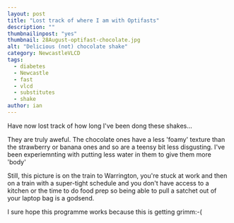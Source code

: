 ```yaml
---
layout: post
title: "Lost track of where I am with Optifasts"
description: ""
thumbnailinpost: "yes"
thumbnail: 28August-optifast-chocolate.jpg
alt: "Delicious (not) chocolate shake"
category: NewcastleVLCD
tags:
  - diabetes
  - Newcastle
  - fast
  - vlcd
  - substitutes
  - shake
author: ian
---
```


Have now lost track of how long I've been dong these shakes...

They are truly aweful. The chocolate ones have a less 'foamy' texture than the strawberry or banana ones and so are a teensy bit less disgusting. I've been experiemnting with putting less water in them to give them more 'body'

Still, this picture is on the train to Warrington, you're stuck at work and then on a train with a super-tight schedule and you don't have access to a kitchen or the time to do food prep so being able to pull a satchet out of your laptop bag is a godsend.

I sure hope this programme works because this is getting grimm:-(

